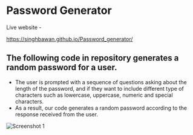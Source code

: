# Password Generator

Live website - 

https://singhbawan.github.io/Password_generator/

## The following code in repository generates a random password for a user.
* The user is prompted with a sequence of questions asking about the length of the password, and if they want to include different type of characters such as lowercase, uppercase, numeric and special characters.
* As a result, our code generates a random password according to the response received from the user.


![Screenshot 1](https://user-images.githubusercontent.com/107228288/180357836-977a9deb-e6c2-4a4c-99e3-40d6113919bd.png)



